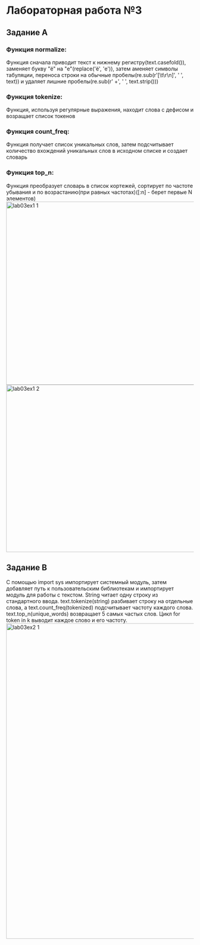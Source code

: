 # Лабораторная работа №3
## Задание A
  ### Функция normalize:
Функция сначала приводит текст к нижнему регистру(text.casefold()), заменяет букву "ё" на "е"(replace('ё', 'е')), затем аменяет символы табуляции, переноса строки на обычные пробелы(re.sub(r'[\t\r\n]', ' ', text)) и удаляет лишние пробелы(re.sub(r' +', ' ', text.strip()))
  ### Функция tokenize:
Функция, используя регулярные выражения, находит слова с дефисом и возращает список токенов
  ### Функция count_freq:
Функция получает список уникальных слов, затем подсчитывает количество вхождений уникальных слов в исходном списке и создает словарь
  ### Функция top_n:
Функция преобразует словарь в список кортежей, сортирует по частоте убывания и по возрастанию(при равных частотах)([:n] - берет первые N элементов)
<img width="1155" height="491" alt="lab03ex1 1" src="https://github.com/user-attachments/assets/58505b9c-5dee-477a-b056-5457a9689d45" />
<img width="719" height="449" alt="lab03ex1 2" src="https://github.com/user-attachments/assets/94b3c07b-21af-4180-bb70-8109fb3ccf3f" />
## Задание B
С помощью import sys импортирует системный модуль, затем добавляет путь к пользовательским библиотекам и импортирует модуль для работы с текстом. String читает одну строку из стандартного ввода. text.tokenize(string) разбивает строку на отдельные слова, а
text.count_freq(tokenized) подсчитывает частоту каждого слова. text.top_n(unique_words) возвращает 5 самых частых слов.
Цикл for token in k выводит каждое слово и его частоту.
<img width="1180" height="846" alt="lab03ex2 1" src="https://github.com/user-attachments/assets/ae83e8cc-c023-4fea-98a4-47b98219355d" />
